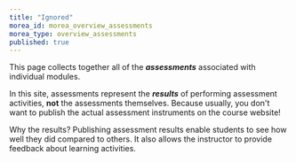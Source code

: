 ```yaml
---
title: "Ignored"
morea_id: morea_overview_assessments
morea_type: overview_assessments
published: true
---
```


This page collects together all of the **_assessments_** associated with individual modules.   

In this site, assessments represent the **_results_** of performing assessment activities, **not** the assessments themselves.  Because usually, you don't want to publish the actual assessment instruments on the course website!

Why the results? Publishing assessment results enable students to see how well they did compared to others. It also allows the instructor to provide feedback about learning activities. 